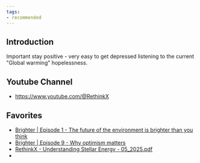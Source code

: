 ```yaml
---
tags:
- recommended
---
```


## Introduction

Important stay positive - very easy to get depressed listening to the current "Global warming" hopelessness.

## Youtube Channel

* https://www.youtube.com/@RethinkX

## Favorites

* [Brighter | Episode 1 - The future of the environment is brighter than you think](https://www.youtube.com/watch?v=hk9VQt5Nt64)
* [Brighter | Episode 9 - Why optimism matters](https://www.youtube.com/watch?v=n2Ee9v3cvRo)
* [RethinkX - Understanding Stellar Energy - 05_2025.pdf](RethinkX%20-%20Understanding%20Stellar%20Energy%20-%2005_2025.pdf)
* 
